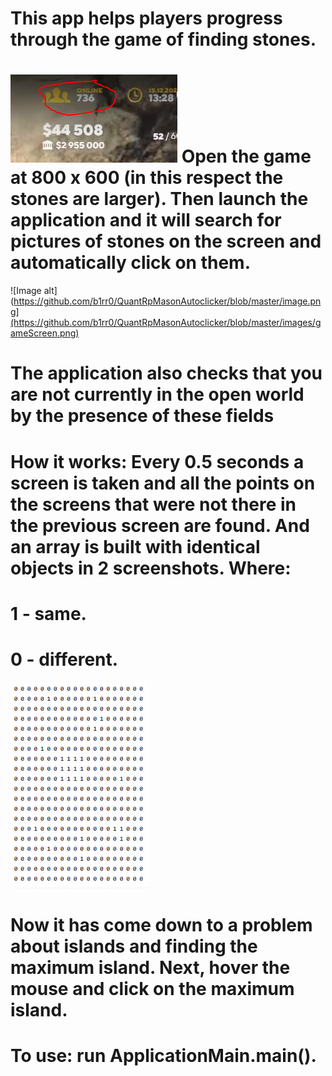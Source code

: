 This app helps players progress through the game of finding stones.
=====================

![Image alt](https://github.com/b1rr0/QuantRpMasonAutoclicker/blob/master/images/OnlineScreen.png)
Open the game at 800 x 600  (in this respect the stones are larger).
Then launch the application and it will search for pictures of stones on the screen and automatically click on them.
=====================================================================================================================

![Image alt](https://github.com/b1rr0/QuantRpMasonAutoclicker/blob/master/image.png](https://github.com/b1rr0/QuantRpMasonAutoclicker/blob/master/images/gameScreen.png)

The application also checks that you are not currently in the open world by the presence of these fields
=====================================================================================================================


How it works:
Every 0.5 seconds a screen is taken and all the points on the screens that were not there in the previous screen are found.
And an array is built with identical objects in 2 screenshots.
Where:
=
1 - same.
=
0 - different.
=
![Image alt](https://github.com/b1rr0/QuantRpMasonAutoclicker/blob/master/images/map.png)

Now it has come down to a problem about islands and finding the maximum island.
Next, hover the mouse and click on the maximum island.
=====================================================================================================================

To use:
run ApplicationMain.main().
=====================================================================================================================

